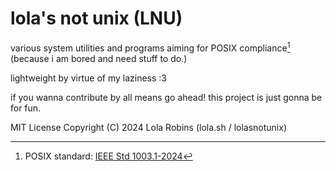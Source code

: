 # lola's not unix (LNU)
various system utilities and programs aiming for POSIX compliance[^1] (because i am bored and need stuff to do.)

lightweight by virtue of my laziness :3

if you wanna contribute by all means go ahead! this project is just gonna be for fun.

MIT License
Copyright (C) 2024 Lola Robins (lola.sh / lolasnotunix)

[^1]: POSIX standard: [IEEE Std 1003.1-2024](https://pubs.opengroup.org/onlinepubs/9799919799/)

